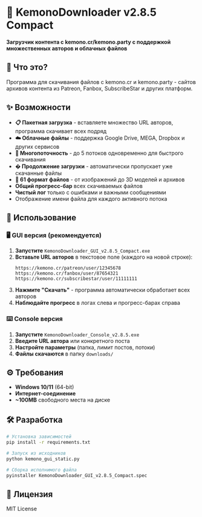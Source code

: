 # 🦊 KemonoDownloader v2.8.5 Compact

**Загрузчик контента с kemono.cr/kemono.party с поддержкой множественных авторов и облачных файлов**

## 🎯 Что это?

Программа для скачивания файлов с kemono.cr и kemono.party - сайтов архивов контента из Patreon, Fanbox, SubscribeStar и других платформ.

## ✨ Возможности

- **📋 Пакетная загрузка** - вставляете множество URL авторов, программа скачивает всех подряд
- **☁️ Облачные файлы** - поддержка Google Drive, MEGA, Dropbox и других сервисов
- **🚀 Многопоточность** - до 5 потоков одновременно для быстрого скачивания  
- **� Продолжение загрузки** - автоматически пропускает уже скачанные файлы
- **📁 61 формат файлов** - от изображений до 3D моделей и архивов
- **Общий прогресс-бар** всех скачиваемых файлов
- **Чистый лог** только с ошибками и важными сообщениями
- Отображение имени файла для каждого активного потока

## 🚀 Использование

### 🖥️ GUI версия (рекомендуется)
1. **Запустите** `KemonoDownloader_GUI_v2.8.5_Compact.exe`
2. **Вставьте URL авторов** в текстовое поле (каждого на новой строке):
   ```
   https://kemono.cr/patreon/user/12345678
   https://kemono.cr/fanbox/user/87654321
   https://kemono.cr/subscribestar/user/11111111
   ```
3. **Нажмите "Скачать"** - программа автоматически обработает всех авторов
4. **Наблюдайте прогресс** в логах слева и прогресс-барах справа

### ⌨️ Console версия
1. **Запустите** `KemonoDownloader_Console_v2.8.5.exe`
2. **Введите URL автора** или конкретного поста
3. **Настройте параметры** (папка, лимит постов, потоки)
4. **Файлы скачаются** в папку `downloads/`

## ⚙️ Требования

- **Windows 10/11** (64-bit)
- **Интернет-соединение**  
- **~100MB** свободного места на диске

## 🛠️ Разработка

```bash
# Установка зависимостей
pip install -r requirements.txt

# Запуск из исходников  
python kemono_gui_static.py

# Сборка исполнимого файла
pyinstaller KemonoDownloader_GUI_v2.8.5_Compact.spec
```

## 📄 Лицензия

MIT License
